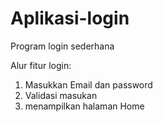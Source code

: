 # Aplikasi-login
Program login sederhana

Alur fitur login:
1. Masukkan Email dan password
2. Validasi masukan
3. menampilkan halaman Home
